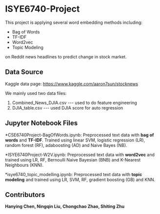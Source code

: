 # ISYE6740-Project
This project is applying several word embedding methods including:
  * Bag of Words
  * TF-IDF
  * Word2vec
  * Topic Modeling 
  
on Reddit news headlines to predict change in stock market. 

## Data Source
Kaggle data page:
https://www.kaggle.com/aaron7sun/stocknews

We mainly used two data files:
1. Combined_News_DJIA.csv --- used to do feature engineering
2. DJIA_table.csv --- used DJIA score for auto regression

## Jupyter Notebook Files
*CSE6740Project-BagOfWords.ipynb: 
Preprocessed text data with **bag of words** and **TF-IDF**.
Trained using linear SVM, logistic regression (LR), random forest (RF), adaboosting (AD) and Naive Bayes (NB).

*ISYE6740Project-W2V.ipynb: 
Preprocessed text data with **word2vec** and trained using LR, RF,  Bernoulli Naive Bayesian (BNB) and K-Nearest Neighbours (KNN).

*isye6740_topic_modelling.ipynb: 
Preprocessed text data with **topic modeling** and trained using LR, SVM, RF, gradient boosting (GB) and KNN. 

## Contributors
**Hanying Chen, Ningqin Liu, Chongchao Zhao, Shiting Zhu** 

